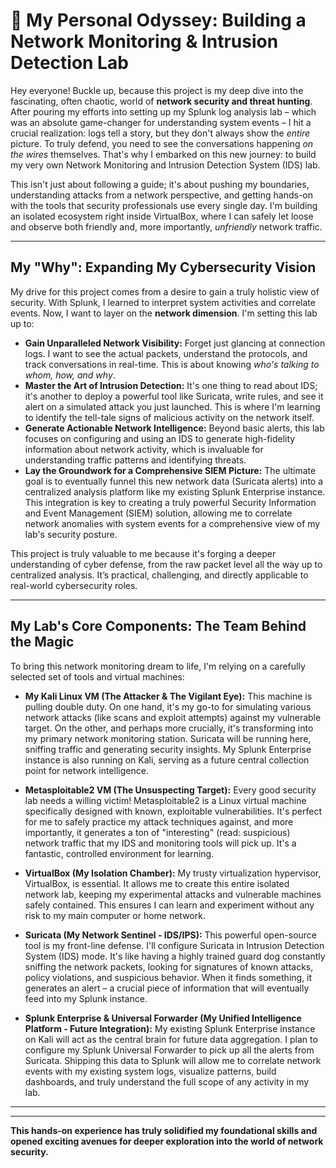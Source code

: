 # 🚀 My Personal Odyssey: Building a Network Monitoring & Intrusion Detection Lab

Hey everyone! Buckle up, because this project is my deep dive into the fascinating, often chaotic, world of **network security and threat hunting**. After pouring my efforts into setting up my Splunk log analysis lab – which was an absolute game-changer for understanding system events – I hit a crucial realization: logs tell a story, but they don't always show the *entire* picture. To truly defend, you need to see the conversations happening *on the wires* themselves. That's why I embarked on this new journey: to build my very own Network Monitoring and Intrusion Detection System (IDS) lab.

This isn't just about following a guide; it's about pushing my boundaries, understanding attacks from a network perspective, and getting hands-on with the tools that security professionals use every single day. I'm building an isolated ecosystem right inside VirtualBox, where I can safely let loose and observe both friendly and, more importantly, *unfriendly* network traffic.

---

## **My "Why": Expanding My Cybersecurity Vision**

My drive for this project comes from a desire to gain a truly holistic view of security. With Splunk, I learned to interpret system activities and correlate events. Now, I want to layer on the **network dimension**. I'm setting this lab up to:

* **Gain Unparalleled Network Visibility:** Forget just glancing at connection logs. I want to see the actual packets, understand the protocols, and track conversations in real-time. This is about knowing *who's talking to whom, how, and why*.
* **Master the Art of Intrusion Detection:** It's one thing to read about IDS; it's another to deploy a powerful tool like Suricata, write rules, and see it alert on a simulated attack you just launched. This is where I'm learning to identify the tell-tale signs of malicious activity on the network itself.
* **Generate Actionable Network Intelligence:** Beyond basic alerts, this lab focuses on configuring and using an IDS to generate high-fidelity information about network activity, which is invaluable for understanding traffic patterns and identifying threats.
* **Lay the Groundwork for a Comprehensive SIEM Picture:** The ultimate goal is to eventually funnel this new network data (Suricata alerts) into a centralized analysis platform like my existing Splunk Enterprise instance. This integration is key to creating a truly powerful Security Information and Event Management (SIEM) solution, allowing me to correlate network anomalies with system events for a comprehensive view of my lab's security posture.

This project is truly valuable to me because it's forging a deeper understanding of cyber defense, from the raw packet level all the way up to centralized analysis. It’s practical, challenging, and directly applicable to real-world cybersecurity roles.

---

## **My Lab's Core Components: The Team Behind the Magic**

To bring this network monitoring dream to life, I'm relying on a carefully selected set of tools and virtual machines:

* **My Kali Linux VM (The Attacker & The Vigilant Eye):** This machine is pulling double duty. On one hand, it's my go-to for simulating various network attacks (like scans and exploit attempts) against my vulnerable target. On the other, and perhaps more crucially, it's transforming into my primary network monitoring station. Suricata will be running here, sniffing traffic and generating security insights. My Splunk Enterprise instance is also running on Kali, serving as a future central collection point for network intelligence.

* **Metasploitable2 VM (The Unsuspecting Target):** Every good security lab needs a willing victim! Metasploitable2 is a Linux virtual machine specifically designed with known, exploitable vulnerabilities. It's perfect for me to safely practice my attack techniques against, and more importantly, it generates a ton of "interesting" (read: suspicious) network traffic that my IDS and monitoring tools will pick up. It's a fantastic, controlled environment for learning.

* **VirtualBox (My Isolation Chamber):** My trusty virtualization hypervisor, VirtualBox, is essential. It allows me to create this entire isolated network lab, keeping my experimental attacks and vulnerable machines safely contained. This ensures I can learn and experiment without any risk to my main computer or home network.

* **Suricata (My Network Sentinel - IDS/IPS):** This powerful open-source tool is my front-line defense. I'll configure Suricata in Intrusion Detection System (IDS) mode. It's like having a highly trained guard dog constantly sniffing the network packets, looking for signatures of known attacks, policy violations, and suspicious behavior. When it finds something, it generates an alert – a crucial piece of information that will eventually feed into my Splunk instance.

* **Splunk Enterprise & Universal Forwarder (My Unified Intelligence Platform - Future Integration):** My existing Splunk Enterprise instance on Kali will act as the central brain for future data aggregation. I plan to configure my Splunk Universal Forwarder to pick up all the alerts from Suricata. Shipping this data to Splunk will allow me to correlate network events with my existing system logs, visualize patterns, build dashboards, and truly understand the full scope of any activity in my lab.

---
---

**This hands-on experience has truly solidified my foundational skills and opened exciting avenues for deeper exploration into the world of network security.**
